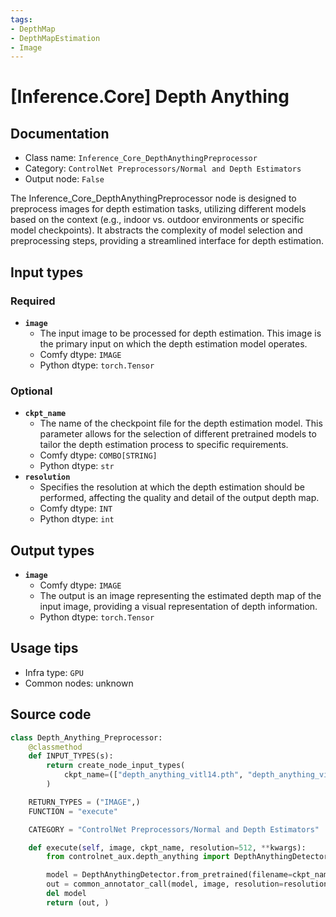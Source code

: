 ```yaml
---
tags:
- DepthMap
- DepthMapEstimation
- Image
---
```


# [Inference.Core] Depth Anything
## Documentation
- Class name: `Inference_Core_DepthAnythingPreprocessor`
- Category: `ControlNet Preprocessors/Normal and Depth Estimators`
- Output node: `False`

The Inference_Core_DepthAnythingPreprocessor node is designed to preprocess images for depth estimation tasks, utilizing different models based on the context (e.g., indoor vs. outdoor environments or specific model checkpoints). It abstracts the complexity of model selection and preprocessing steps, providing a streamlined interface for depth estimation.
## Input types
### Required
- **`image`**
    - The input image to be processed for depth estimation. This image is the primary input on which the depth estimation model operates.
    - Comfy dtype: `IMAGE`
    - Python dtype: `torch.Tensor`
### Optional
- **`ckpt_name`**
    - The name of the checkpoint file for the depth estimation model. This parameter allows for the selection of different pretrained models to tailor the depth estimation process to specific requirements.
    - Comfy dtype: `COMBO[STRING]`
    - Python dtype: `str`
- **`resolution`**
    - Specifies the resolution at which the depth estimation should be performed, affecting the quality and detail of the output depth map.
    - Comfy dtype: `INT`
    - Python dtype: `int`
## Output types
- **`image`**
    - Comfy dtype: `IMAGE`
    - The output is an image representing the estimated depth map of the input image, providing a visual representation of depth information.
    - Python dtype: `torch.Tensor`
## Usage tips
- Infra type: `GPU`
- Common nodes: unknown


## Source code
```python
class Depth_Anything_Preprocessor:
    @classmethod
    def INPUT_TYPES(s):
        return create_node_input_types(
            ckpt_name=(["depth_anything_vitl14.pth", "depth_anything_vitb14.pth", "depth_anything_vits14.pth"], {"default": "depth_anything_vitl14.pth"})
        )

    RETURN_TYPES = ("IMAGE",)
    FUNCTION = "execute"

    CATEGORY = "ControlNet Preprocessors/Normal and Depth Estimators"

    def execute(self, image, ckpt_name, resolution=512, **kwargs):
        from controlnet_aux.depth_anything import DepthAnythingDetector

        model = DepthAnythingDetector.from_pretrained(filename=ckpt_name).to(model_management.get_torch_device())
        out = common_annotator_call(model, image, resolution=resolution)
        del model
        return (out, )

```
